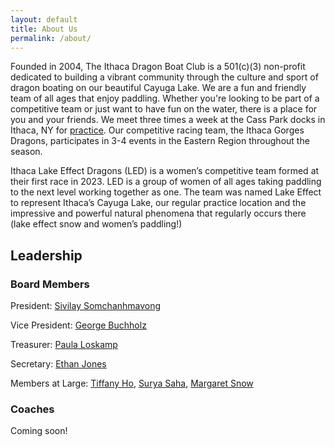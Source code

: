 ```yaml
---
layout: default
title: About Us
permalink: /about/
---
```


Founded in 2004, The Ithaca Dragon Boat Club is a 501(c)(3) non-profit dedicated to building a vibrant community through the culture and sport of dragon boating on our beautiful Cayuga Lake. We are a fun and friendly team of all ages that enjoy paddling. Whether you're looking to be part of a competitive team or just want to have fun on the water, there is a place for you and your friends. We meet three times a week at the Cass Park docks in Ithaca, NY for [practice](/practices/). Our competitive racing team, the Ithaca Gorges Dragons, participates in 3-4 events in the Eastern Region throughout the season. 

Ithaca Lake Effect Dragons (LED) is a women’s competitive team formed at their first race in 2023. LED is a group of women of all ages taking paddling to the next level working together as one. The team was named Lake Effect to represent Ithaca’s Cayuga Lake, our regular practice location and the impressive and powerful natural phenomena that regularly occurs there (lake effect snow and women’s paddling!) 


## Leadership

### Board Members

President: [Sivilay Somchanhmavong](mailto:ssomchanhmavong@ithacadragonboat.net)

Vice President: [George Buchholz](mailto:gbuchholz@ithacadragonboat.net)

Treasurer: [Paula Loskamp](mailto:ploskamp@ithacadragonboat.net)

Secretary: [Ethan Jones](mailto:ejones@ithacadragonboat.net)

Members at Large: [Tiffany Ho](mailto:tho@ithacadragonboat.net), [Surya Saha](mailto:ssaha@ithacadragonboat.net), [Margaret Snow](mailto:msnow@ithacadragonboat.net)

### Coaches

Coming soon!